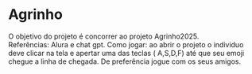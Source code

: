 # Agrinho
O objetivo do projeto é concorrer ao projeto Agrinho2025.     
Referências: Alura e chat gpt.
Como jogar: ao abrir o projeto o individuo deve clicar na tela e apertar uma das teclas ( A,S,D,F) até que seu emoji chegue a linha de chegada. De preferência jogue com os seus amigos.
